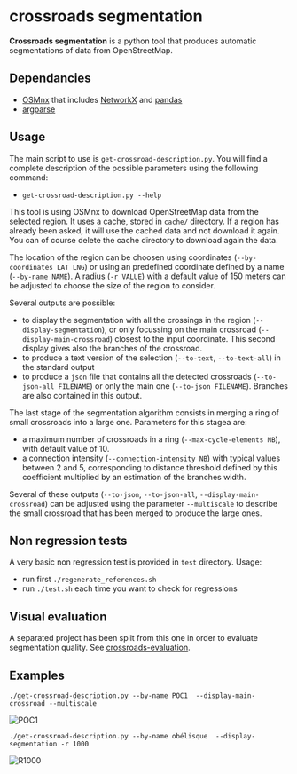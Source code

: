 # crossroads segmentation

**Crossroads segmentation** is a python tool that produces automatic segmentations of data from OpenStreetMap.

## Dependancies

* [OSMnx](https://osmnx.readthedocs.io/) that includes [NetworkX](https://networkx.org/) and [pandas](https://osmnx.readthedocs.io/)
* [argparse](https://docs.python.org/3/library/argparse.html)

## Usage

The main script to use is ```get-crossroad-description.py```. You will find a complete description of the possible parameters using the following command:

* ```get-crossroad-description.py --help```

This tool is using OSMnx to download OpenStreetMap data from the selected region. It uses a cache, stored in ```cache/``` directory. If a region has already been asked, it will use the cached data and not download it again. You can of course delete the cache directory to download again the data.

The location of the region can be choosen using coordinates (```--by-coordinates LAT LNG```) or using an predefined coordinate defined by a name (```--by-name NAME```). A radius (```-r VALUE```) with a default value of 150 meters can be adjusted to choose the size of the region to consider.

Several outputs are possible:

* to display the segmentation with all the crossings in the region (```--display-segmentation```), or only focussing on the main crossroad (```--display-main-crossroad```) closest to the input coordinate. This second display gives also the branches of the crossroad.
* to produce a text version of the selection (```--to-text```, ```--to-text-all```) in the standard output
* to produce a ```json``` file that contains all the detected crossroads (```--to-json-all FILENAME```) or only the main one (```--to-json FILENAME```). Branches are also contained in this output.

The last stage of the segmentation algorithm consists in merging a ring of small crossroads into a large one. Parameters for this stagea are:

* a maximum number of crossroads in a ring (```--max-cycle-elements NB```), with default value of 10.
* a connection intensity (```--connection-intensity NB```) with typical values between 2 and 5, corresponding to distance threshold defined by this coefficient multiplied by an estimation of the branches width.


Several of these outputs (```--to-json```, ```--to-json-all```, ```--display-main-crossroad```) can be adjusted using the parameter ```--multiscale``` to describe the small crossroad that has been merged to produce the large ones.

## Non regression tests

A very basic non regression test is provided in ```test``` directory. Usage:

* run first ```./regenerate_references.sh```
* run ```./test.sh``` each time you want to check for regressions

## Visual evaluation

A separated project has been split from this one in order to evaluate segmentation quality. See [crossroads-evaluation](https://gitlab.limos.fr/jmafavre/crossroads-evaluation).

## Examples


```./get-crossroad-description.py --by-name POC1  --display-main-crossroad --multiscale```

![POC1](images/POC1.png)


```./get-crossroad-description.py --by-name obélisque  --display-segmentation -r 1000```

![R1000](images/R1000.png)


